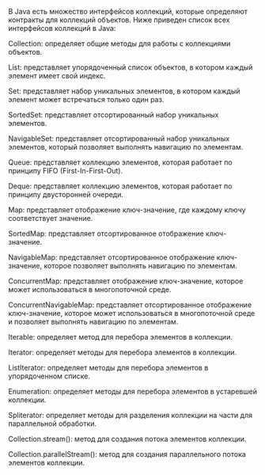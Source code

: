 В Java есть множество интерфейсов коллекций, которые определяют контракты для коллекций объектов. Ниже приведен список всех интерфейсов коллекций в Java:

Collection: определяет общие методы для работы с коллекциями объектов.

List: представляет упорядоченный список объектов, в котором каждый элемент имеет свой индекс.

Set: представляет набор уникальных элементов, в котором каждый элемент может встречаться только один раз.

SortedSet: представляет отсортированный набор уникальных элементов.

NavigableSet: представляет отсортированный набор уникальных элементов, который позволяет выполнять навигацию по элементам.

Queue: представляет коллекцию элементов, которая работает по принципу FIFO (First-In-First-Out).

Deque: представляет коллекцию элементов, которая работает по принципу двусторонней очереди.

Map: представляет отображение ключ-значение, где каждому ключу соответствует значение.

SortedMap: представляет отсортированное отображение ключ-значение.

NavigableMap: представляет отсортированное отображение ключ-значение, которое позволяет выполнять навигацию по элементам.

ConcurrentMap: представляет отображение ключ-значение, которое может использоваться в многопоточной среде.

ConcurrentNavigableMap: представляет отсортированное отображение ключ-значение, которое может использоваться в многопоточной среде и позволяет выполнять навигацию по элементам.

Iterable: определяет метод для перебора элементов в коллекции.

Iterator: определяет методы для перебора элементов в коллекции.

ListIterator: определяет методы для перебора элементов в упорядоченном списке.

Enumeration: определяет методы для перебора элементов в устаревшей коллекции.

Spliterator: определяет методы для разделения коллекции на части для параллельной обработки.

Collection.stream(): метод для создания потока элементов коллекции.

Collection.parallelStream(): метод для создания параллельного потока элементов коллекции.